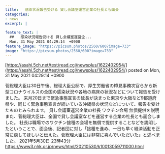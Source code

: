 ```yaml
---
title:   感染状況報告受ける 貸し会議室運営企業の社長とも面会  
categories:
- news
excerpt: |
  
feature_text: |
  ##   感染状況報告受ける 貸し会議室運営企...
  Mon, 31 May 2021 04:29:14  +0900
feature_image: "https://picsum.photos/2560/600?image=733"
image: "https://picsum.photos/2560/600?image=733"
---
```


[https://asahi.5ch.net/test/read.cgi/newsplus/1622402954/](https://asahi.5ch.net/test/read.cgi/newsplus/1622402954/)
posted on Mon, 31 May 2021 04:29:14  +0900

<!--more-->

菅総理大臣は30日午後、総理大臣公邸で、厚生労働省の樽見事務次官らから新型コロナウイルスの全国の感染状況や各地の病床の状況などについて報告を受けました。 来月20日まで緊急事態宣言の延長が決まった東京や大阪など9都道府県や、同じく緊急事態宣言が続いている沖縄県の状況などについて、報告を受けたものとみられます。 貸し会議室運営企業の社長 ワクチン会場 無償提供を説明 また、菅総理大臣は、全国で貸し会議室などを運営する企業の社長とも面会しました。 社長は職場でのワクチン接種の会場を無償で提供することなどを説明したということで、面会後、記者団に対し「接種を進め、一日も早く経済活動を正常に戻してほしいと伝えた。菅総理大臣には非常に喜んでいただいた」と述べました。 2021年5月30日 23時43分 https://www3.nhk.or.jp/news/html/20210530/k10013059711000.html

